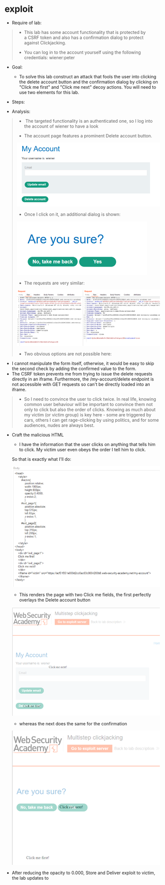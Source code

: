 # exploit

- Require of lab:

> + This lab has some account functionality that is protected by a CSRF token and also has a confirmation dialog to protect against Clickjacking.
> 
> 
> + You can log in to the account yourself using the following credentials: wiener:peter
> 
- Goal:
    
    + To solve this lab construct an attack that fools the user into clicking the delete account button and the confirmation dialog by clicking on "Click me first" and "Click me next" decoy actions. You will need to use two elements for this lab.
    
- Steps:
- Analysis:

> +  The targeted functionality is an authenticated one, so I log into the account of wiener to have a look
> 
> 
> + The account page features a prominent Delete account button.
> 
> ![exploit%20f834575202ee4678b4009a45f67c30e0/image1.png](exploit%20f834575202ee4678b4009a45f67c30e0/image1.png)
> 
> + Once I click on it, an additional dialog is shown:
> 
> ![exploit%20f834575202ee4678b4009a45f67c30e0/image2.png](exploit%20f834575202ee4678b4009a45f67c30e0/image2.png)
> 
> + The requests are very similar:
> 
> ![exploit%20f834575202ee4678b4009a45f67c30e0/image3.png](exploit%20f834575202ee4678b4009a45f67c30e0/image3.png)
> 
> + Two obvious options are not possible here:
> 
- I cannot manipulate the form itself, otherwise, it would be easy to skip the second check by adding the confirmed value to the form.
- The CSRF token prevents me from trying to issue the delete requests directly in an iframe. Furthermore, the /my-account/delete endpoint is not accessible with GET requests so can't be directly loaded into an iframe.

> + So I need to convince the user to click twice. In real life, knowing common user behaviour will be important to convince them not only to click but also the order of clicks. Knowing as much about my victim (or victim group) is key here - some are triggered by cars, others I can get rage-clicking by using politics, and for some audiences, nudes are always best.
> 
- Craft the malicious HTML
    
    + I have the information that the user clicks on anything that tells him to click. My victim user even obeys the order I tell him to click.
    
    So that is exactly what I'll do:
    
    ![exploit%20f834575202ee4678b4009a45f67c30e0/image4.png](exploit%20f834575202ee4678b4009a45f67c30e0/image4.png)
    
    + This renders the page with two Click me fields, the first perfectly overlays the Delete account button
    
    ![exploit%20f834575202ee4678b4009a45f67c30e0/image5.png](exploit%20f834575202ee4678b4009a45f67c30e0/image5.png)
    
    + whereas the next does the same for the confirmation
    
    ![exploit%20f834575202ee4678b4009a45f67c30e0/image6.png](exploit%20f834575202ee4678b4009a45f67c30e0/image6.png)
    
- After reducing the opacity to 0.000, Store and Deliver exploit to victim, the lab updates to